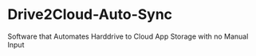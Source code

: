 # Drive2Cloud-Auto-Sync
Software that Automates Harddrive to Cloud App Storage with no Manual Input
